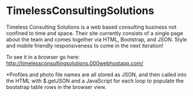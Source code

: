 # TimelessConsultingSolutions
Timeless Consulting Solutions is a web based consulting business not confined to time and space. Their site currently consists of a single page about the team and comes together via HTML, Bootstrap, and JSON.  Style and mobile friendly responsiveness to come in the next iteration! 

To see it in a browser go here: http://timelessconsultingsolutions.000webhostapp.com/

*Profiles and photo file names are all stored as JSON, and then called into the HTML with $.getJSON and a JavaScript for each loop to populate the bootstrap table rows in the browser view.
